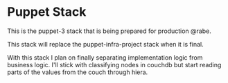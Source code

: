 Puppet Stack
============

This is the puppet-3 stack that is being prepared for production @rabe.

This stack will replace the puppet-infra-project stack when it is final.

With this stack I plan on finally separating implementation logic from
business logic. I'll stick with classifying nodes in couchdb but start
reading parts of the values from the couch through hiera.
